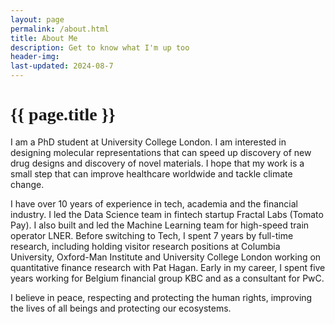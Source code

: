 ```yaml
---
layout: page
permalink: /about.html
title: About Me
description: Get to know what I'm up too
header-img: 
last-updated: 2024-08-7
---
```


<h1 class="mx-auto" style="font-family:Courgette;">{{ page.title }}</h1>

I am a PhD student at University College London. 
I am interested in designing molecular representations that can speed up discovery of new drug designs 
and discovery of novel materials.
I hope that my work is a small step that can improve healthcare worldwide and tackle climate change. 

I have over 10 years of experience in tech, academia and the financial industry. I led the Data Science team in fintech startup Fractal Labs (Tomato Pay). I also built and led the Machine Learning team for high-speed train operator LNER. Before switching to Tech, I spent 7 years by full-time research, including holding visitor research positions at Columbia University, Oxford-Man Institute and University College London working on quantitative finance research with Pat Hagan. Early in my career, I spent five years working for Belgium financial group KBC and as a consultant for PwC. 

I believe in peace, respecting and protecting the human rights, improving the lives of all beings and protecting our ecosystems. 


